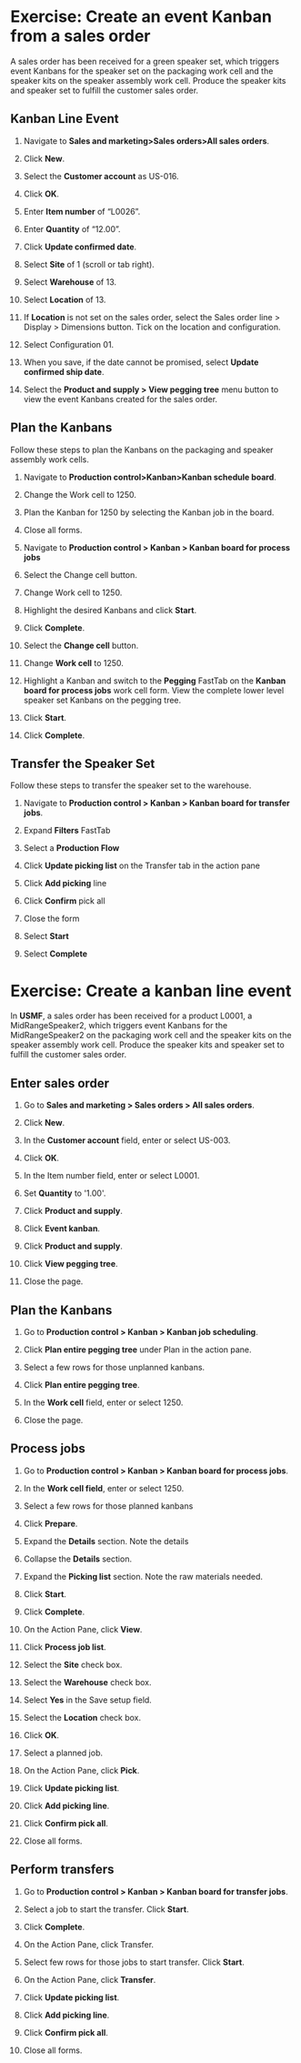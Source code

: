 Exercise: Create an event Kanban from a sales order
===================================================

A sales order has been received for a green speaker set, which triggers event
Kanbans for the speaker set on the packaging work cell and the speaker kits on
the speaker assembly work cell. Produce the speaker kits and speaker set to
fulfill the customer sales order.

Kanban Line Event
-----------------

1.  Navigate to **Sales and marketing\>Sales orders\>All sales orders**.

2.  Click **New**.

3.  Select the **Customer account** as US-016.

4.  Click **OK**.

5.  Enter **Item number** of “L0026”.

6.  Enter **Quantity** of “12.00”.

7.  Click **Update confirmed date**.

8.  Select **Site** of 1 (scroll or tab right).

9.  Select **Warehouse** of 13.

10. Select **Location** of 13.

11. If **Location** is not set on the sales order, select the Sales order line
    \> Display \> Dimensions button. Tick on the location and configuration.

12. Select Configuration 01.

13. When you save, if the date cannot be promised, select **Update confirmed
    ship date**.

14. Select the **Product and supply \> View pegging tree** menu button to view
    the event Kanbans created for the sales order.

Plan the Kanbans
----------------

Follow these steps to plan the Kanbans on the packaging and speaker assembly
work cells.

1.  Navigate to **Production control\>Kanban\>Kanban schedule board**.

2.  Change the Work cell to 1250.

3.  Plan the Kanban for 1250 by selecting the Kanban job in the board.

4.  Close all forms.

5.  Navigate to **Production control \> Kanban \> Kanban board for process
    jobs**

6.  Select the Change cell button.

7.  Change Work cell to 1250.

8.  Highlight the desired Kanbans and click **Start**.

9.  Click **Complete**.

10. Select the **Change cell** button.

11. Change **Work cell** to 1250.

12. Highlight a Kanban and switch to the **Pegging** FastTab on the **Kanban
    board for process jobs** work cell form. View the complete lower level
    speaker set Kanbans on the pegging tree.

13. Click **Start**.

14. Click **Complete**.

Transfer the Speaker Set
------------------------

Follow these steps to transfer the speaker set to the warehouse.

1.  Navigate to **Production control \> Kanban \> Kanban board for transfer
    jobs**.

2.  Expand **Filters** FastTab

3.  Select a **Production Flow**

4.  Click **Update picking list** on the Transfer tab in the action pane

5.  Click **Add picking** line

6.  Click **Confirm** pick all

7.  Close the form

8.  Select **Start**

9.  Select **Complete**

Exercise: Create a kanban line event
====================================

In **USMF**, a sales order has been received for a product L0001, a
MidRangeSpeaker2, which triggers event Kanbans for the MidRangeSpeaker2 on the
packaging work cell and the speaker kits on the speaker assembly work cell.
Produce the speaker kits and speaker set to fulfill the customer sales order.

Enter sales order
-----------------

1.  Go to **Sales and marketing \> Sales orders \> All sales orders**.

2.  Click **New**.

3.  In the **Customer account** field, enter or select US-003.

4.  Click **OK**.

5.  In the Item number field, enter or select L0001.

6.  Set **Quantity** to '1.00'.

7.  Click **Product and supply**.

8.  Click **Event kanban**.

9.  Click **Product and supply**.

10. Click **View pegging tree**.

11. Close the page.

Plan the Kanbans
----------------

1.  Go to **Production control \> Kanban \> Kanban job scheduling**.

2.  Click **Plan entire pegging tree** under Plan in the action pane.

3.  Select a few rows for those unplanned kanbans.

4.  Click **Plan entire pegging tree**.

5.  In the **Work cell** field, enter or select 1250.

6.  Close the page.

Process jobs
------------

1.  Go to **Production control \> Kanban \> Kanban board for process jobs**.

2.  In the **Work cell field**, enter or select 1250.

3.  Select a few rows for those planned kanbans

4.  Click **Prepare**.

5.  Expand the **Details** section. Note the details

6.  Collapse the **Details** section.

7.  Expand the **Picking list** section. Note the raw materials needed.

8.  Click **Start**.

9.  Click **Complete**.

10. On the Action Pane, click **View**.

11. Click **Process job list**.

12. Select the **Site** check box.

13. Select the **Warehouse** check box.

14. Select **Yes** in the Save setup field.

15. Select the **Location** check box.

16. Click **OK**.

17. Select a planned job.

18. On the Action Pane, click **Pick**.

19. Click **Update picking list**.

20. Click **Add picking line**.

21. Click **Confirm pick all**.

22. Close all forms.

Perform transfers
-----------------

1.  Go to **Production control \> Kanban \> Kanban board for transfer jobs**.

2.  Select a job to start the transfer. Click **Start**.

3.  Click **Complete**.

4.  On the Action Pane, click Transfer.

5.  Select few rows for those jobs to start transfer. Click **Start**.

6.  On the Action Pane, click **Transfer**.

7.  Click **Update picking list**.

8.  Click **Add picking line**.

9.  Click **Confirm pick all**.

10. Close all forms.
